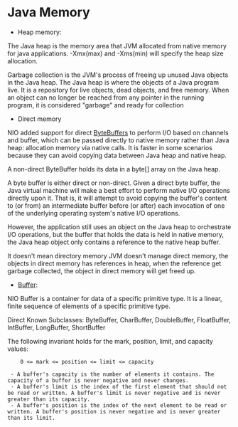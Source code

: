 # Java Memory
- Heap memory:

The Java heap is the memory area that JVM allocated from native memory for java applications. -Xmx(max) and -Xms(min) will specify the heap size allocation.

Garbage collection is the JVM's process of freeing up unused Java objects in the Java heap. The Java heap is where the objects of a Java program live. It is a repository for live objects, dead objects, and free memory. When an object can no longer be reached from any pointer in the running program, it is considered "garbage" and ready for collection

- Direct memory

NIO added support for direct [ByteBuffers](https://docs.oracle.com/javase/7/docs/api/java/nio/ByteBuffer.html) to perform I/O based on channels and buffer, which can be passed directly to native memory rather than Java heap: allocation memory via native calls.
It is faster in some scenarios because they can avoid copying data between Java heap and native heap.

A non-direct ByteBuffer holds its data in a byte[] array on the Java heap.

A byte buffer is either direct or non-direct. Given a direct byte buffer, the Java virtual machine will make a best effort 
to perform native I/O operations directly upon it. That is, it will attempt to avoid copying the buffer's content to (or from) 
an intermediate buffer before (or after) each invocation of one of the underlying operating system's native I/O operations.

However, the application still uses an object on the Java heap to orchestrate I/O operations, but the buffer that holds the 
data is held in native memory, the Java heap object only contains a reference to the native heap buffer. 

It doesn't mean directory memory JVM doesn't manage direct memory, the objects in direct memory has references in heap, 
when the reference get garbage collected, the object in direct memory will get freed up. 

- [Buffer](https://docs.oracle.com/javase/7/docs/api/java/nio/Buffer.html): 

NIO Buffer is a container for data of a specific primitive type. It is a linear, finite sequence of elements of a specific primitive type.

Direct Known Subclasses:  ByteBuffer, CharBuffer, DoubleBuffer, FloatBuffer, IntBuffer, LongBuffer, ShortBuffer 

 The following invariant holds for the mark, position, limit, and capacity values:
```
    0 <= mark <= position <= limit <= capacity 
```    
     - A buffer's capacity is the number of elements it contains. The capacity of a buffer is never negative and never changes.
     - A buffer's limit is the index of the first element that should not be read or written. A buffer's limit is never negative and is never greater than its capacity.
     - A buffer's position is the index of the next element to be read or written. A buffer's position is never negative and is never greater than its limit.

